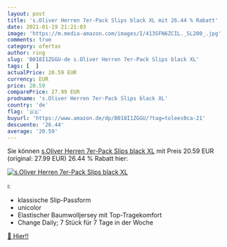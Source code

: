 ```yaml
---
layout: post
title: 's.Oliver Herren 7er-Pack Slips black XL mit 26.44 % Rabatt'
date: 2021-01-19 21:21:03
image: 'https://m.media-amazon.com/images/I/413SFN6ZCIL._SL200_.jpg'
comments: true
category: ofertas
author: ring
slug: 'B018I1ZGGU-de s.Oliver Herren 7er-Pack Slips black XL'
tags: [  ]
actualPrice: 20.59 EUR
currency: EUR
price: 20.59
comparePrice: 27.99 EUR
prodname: 's.Oliver Herren 7er-Pack Slips black XL'
country: 'de'
flag: '🇩🇪'
buyurl: 'https://www.amazon.de/dp/B018I1ZGGU/?tag=tolees0ca-21'
descuento: '26.44'
average: '20.59'
---
```


Sie können [s.Oliver Herren 7er-Pack Slips black XL](https://www.amazon.de/dp/B018I1ZGGU/?tag=tolees0ca-21) mit Preis 20.59 EUR (original: 27.99 EUR) 26.44 % Rabatt hier:

[![s.Oliver Herren 7er-Pack Slips black XL](https://m.media-amazon.com/images/I/413SFN6ZCIL._SL200_.jpg)](https://www.amazon.de/dp/B018I1ZGGU/?tag=tolees0ca-21)

ℹ️:

- klassische Slip-Passform
- unicolor
- Elastischer Baumwolljersey mit Top-Tragekomfort
- Change Daily; 7 Stück für 7 Tage in der Woche

[🛒 Hier!!](https://www.amazon.de/dp/B018I1ZGGU/?tag=tolees0ca-21)
